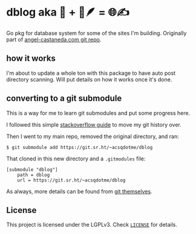 # dblog aka 🐹 + 📜🪶 = 🌐✍️

Go pkg for database system for some of the sites I'm building. Originally part
of [angel-castaneda.com git repo](https://git.acsq.me/angel-castaneda.com).

## how it works

I'm about to update a whole ton with this package to have auto post directory
scanning. Will put details on how it works once it's done.

## converting to a git submodule

This is a way for me to learn git submodules and put some progress here.

I followed this simple
[stackoverflow guide](https://stackoverflow.com/a/73598455/21316874) to move my
git history over.

Then I went to my main repo, removed the original directory, and ran:

```console
$ git submodule add https://git.sr.ht/~acsqdotme/dblog
```

That cloned in this new directory and a `.gitmodules` file:

```git
[submodule "dblog"]
	path = dblog
	url = https://git.sr.ht/~acsqdotme/dblog
```

As always, more details can be found from [git
themselves](https://git-scm.com/book/en/v2/Git-Tools-Submodules).

## License

This project is licensed under the LGPLv3. Check [`LICENSE`](./LICENSE) for
details.
